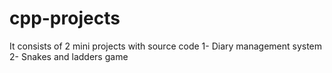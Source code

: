 # cpp-projects
It consists of 2 mini projects with source code
1- Diary management system
2- Snakes and ladders game                                                 
